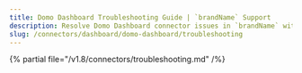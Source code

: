 ```yaml
---
title: Domo Dashboard Troubleshooting Guide | `brandName` Support
description: Resolve Domo Dashboard connector issues in `brandName` with expert troubleshooting guides, common error fixes, and step-by-step solutions.
slug: /connectors/dashboard/domo-dashboard/troubleshooting
---
```


{% partial file="/v1.8/connectors/troubleshooting.md" /%}
